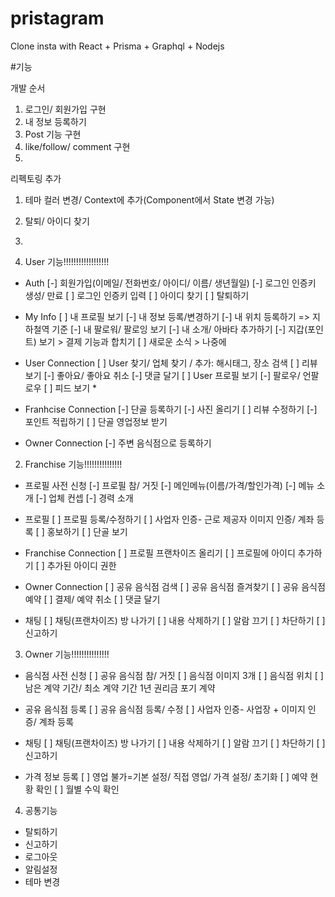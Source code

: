 # pristagram
Clone insta with React + Prisma + Graphql + Nodejs

#기능

개발 순서
1. 로그인/ 회원가입 구현
2. 내 정보 등록하기
3. Post 기능 구현
4. like/follow/ comment 구현
5. 

리펙토링 추가
1. 테마 컬러 변경/ Context에 추가(Component에서 State 변경 가능)
2. 탈퇴/ 아이디 찾기
3. 

1. User 기능!!!!!!!!!!!!!!!!!!

- Auth
[-] 회원가입(이메일/ 전화번호/ 아이디/ 이름/ 생년월일)
[-] 로그인 인증키 생성/ 만료
[ ] 로그인 인증키 입력
[ ] 아이디 찾기
[ ] 탈퇴하기

- My Info
[ ] 내 프로필 보기
[-] 내 정보 등록/변경하기
[-] 내 위치 등록하기 => 지하철역 기준
[-] 내 팔로워/ 팔로잉 보기 
[-] 내 소개/ 아바타 추가하기
[-] 지갑(포인트) 보기 > 결제 기능과 합치기
[ ] 새로운 소식 > 나중에

- User Connection
[ ] User 찾기/ 업체 찾기 / 추가: 해시태그, 장소 검색
[ ] 리뷰 보기
[-] 좋아요/ 좋아요 취소
[-] 댓글 달기
[ ] User 프로필 보기
[-] 팔로우/ 언팔로우
[ ] 피드 보기 *

- Franhcise Connection
[-] 단골 등록하기
[-] 사진 올리기
[ ] 리뷰 수정하기
[-] 포인트 적립하기
[ ] 단골 영업정보 받기

- Owner Connection
[-] 주변 음식점으로 등록하기


2. Franchise 기능!!!!!!!!!!!!!!!

- 프로필 사전 신청
[-] 프로필 참/ 거짓
[-] 메인메뉴(이름/가격/할인가격)
[-] 메뉴 소개
[-] 업체 컨셉
[-] 경력 소개

- 프로필
[ ] 프로필 등록/수정하기
[ ] 사업자 인증- 근로 제공자 이미지 인증/ 계좌 등록
[ ] 홍보하기
[ ] 단골 보기

- Franchise Connection
[ ] 프로필 프랜차이즈 올리기
[ ] 프로필에 아이디 추가하기
[ ] 추가된 아이디 권한

- Owner Connection
[ ] 공유 음식점 검색
[ ] 공유 음식점 즐겨찾기
[ ] 공유 음식점 예약
[ ] 결제/ 예약 취소
[ ] 댓글 달기

- 채팅
[ ] 채팅(프랜차이즈) 방 나가기
[ ] 내용 삭제하기
[ ] 알람 끄기
[ ] 차단하기
[ ] 신고하기

3. Owner 기능!!!!!!!!!!!!!!!

- 음식점 사전 신청
[ ] 공유 음식점 참/ 거짓
[ ] 음식점 이미지 3개
[ ] 음식점 위치
[ ] 남은 계약 기간/ 최소 계약 기간 1년 권리금 포기 계약

- 공유 음식점 등록
[ ] 공유 음식점 등록/ 수정
[ ] 사업자 인증- 사업장 + 이미지 인증/ 계좌 등록

- 채팅
[ ] 채팅(프랜차이즈) 방 나가기
[ ] 내용 삭제하기
[ ] 알람 끄기
[ ] 차단하기
[ ] 신고하기

- 가격 정보 등록
[ ] 영업 불가=기본 설정/ 직접 영업/ 가격 설정/ 초기화
[ ] 예약 현황 확인
[ ] 월별 수익 확인

4. 공통기능
- 탈퇴하기
- 신고하기
- 로그아웃
- 알림설정
- 테마 변경